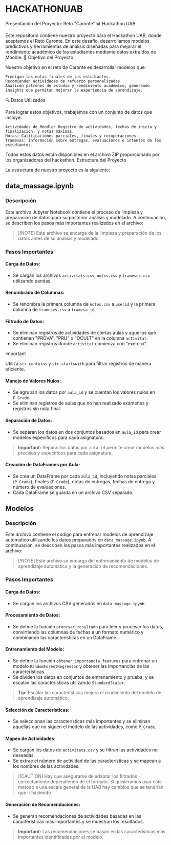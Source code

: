 
# HACKATHONUAB
Presentación del Proyecto: Reto "Caronte" 📊
Hackathon UAB

Este repositorio contiene nuestro proyecto para el Hackathon UAB, donde aceptamos el Reto Caronte. En este desafío, desarrollamos modelos predictivos y herramientas de análisis diseñadas para mejorar el rendimiento académico de los estudiantes mediante datos extraídos de Moodle.
🎯 Objetivo del Proyecto

Nuestro objetivo en el reto de Caronte es desarrollar modelos que:

    Predigan las notas finales de los estudiantes.
    Recomienden actividades de refuerzo personalizadas.
    Analicen patrones de estudio y rendimiento académico, generando insights que permitan mejorar la experiencia de aprendizaje.

🔍 Datos Utilizados

Para lograr estos objetivos, trabajamos con un conjunto de datos que incluye:

    Actividades de Moodle: Registro de actividades, fechas de inicio y finalización, y notas máximas.
    Notas: Calificaciones parciales, finales y recuperaciones.
    Tramesas: Información sobre entregas, evaluaciones e intentos de los estudiantes.

Todos estos datos están disponibles en el archivo ZIP proporcionado por los organizadores del hackathon.
Estructura del Proyecto

La estructura de nuestro proyecto es la siguiente:
## data_massage.ipynb

### Descripción
Este archivo Jupyter Notebook contiene el proceso de limpieza y preparación de datos para su posterior análisis y modelado. A continuación, se describen los pasos más importantes realizados en el archivo:

>  [!NOTE]
>  Este archivo se encarga de la limpieza y preparación de los datos antes de su análisis y modelado.

### Pasos Importantes

#### Carga de Datos:
- Se cargan los archivos `activitats.csv`, `notes.csv` y `trameses.csv` utilizando pandas.

#### Renombrado de Columnas:
- Se renombra la primera columna de `notes.csv` a `userid` y la primera columna de `trameses.csv` a `tramesa_id`.

#### Filtrado de Datos:
- Se eliminan registros de actividades de ciertas aulas y aquellos que contienen "PROVA", "PRU" o "OCULT" en la columna `activitat`.
- Se eliminan registros donde `activitat` comienza con "exercici".

> [!IMPORTANT]
>  Utiliza `str.contains` y `str.startswith` para filtrar registros de manera eficiente.

#### Manejo de Valores Nulos:
- Se agrupan los datos por `aula_id` y se cuentan los valores nulos en `F_Grade`.
- Se eliminan registros de aulas que no han realizado exámenes y registros sin nota final.

#### Separación de Datos:
- Se separan los datos en dos conjuntos basados en `aula_id` para crear modelos específicos para cada asignatura.

> **Important:** Separar los datos por `aula_id` permite crear modelos más precisos y específicos para cada asignatura.

#### Creación de DataFrames por Aula:
- Se crea un DataFrame por cada `aula_id`, incluyendo notas parciales (`P_Grade`), finales (`F_Grade`), notas de entregas, fechas de entrega y número de evaluaciones.
- Cada DataFrame se guarda en un archivo CSV separado.

## Modelos

### Descripción
Este archivo contiene el código para entrenar modelos de aprendizaje automático utilizando los datos preparados en `data_massage.ipynb`. A continuación, se describen los pasos más importantes realizados en el archivo:

>  [!NOTE]
>  Este archivo se encarga del entrenamiento de modelos de aprendizaje automático y la generación de recomendaciones.

### Pasos Importantes

#### Carga de Datos:
- Se cargan los archivos CSV generados en `data_massage.ipynb`.

#### Procesamiento de Datos:
- Se define la función `procesar_resultado` para leer y procesar los datos, convirtiendo las columnas de fechas a un formato numérico y combinando las características en un DataFrame.

#### Entrenamiento del Modelo:
- Se define la función `obtener_importancia_features` para entrenar un modelo `RandomForestRegressor` y obtener las importancias de las características.
- Se dividen los datos en conjuntos de entrenamiento y prueba, y se escalan las características utilizando `StandardScaler`.

> **Tip:** Escalar las características mejora el rendimiento del modelo de aprendizaje automático.

#### Selección de Características:
- Se seleccionan las características más importantes y se eliminan aquellas que no siguen el modelo de las actividades, como `P_Grade`.

#### Mapeo de Actividades:
- Se cargan los datos de `activitats.csv` y se filtran las actividades no deseadas.
- Se extrae el número de actividad de las características y se mapean a los nombres de las actividades.

>  [!CAUTION]
>  Hay que asegurarse de adaptar los filtrados correctamente dependiendo de el formato. Si quisieramos usar este metodo a una escala general de la UAB hay cambios que se tendrian que ir haciendo

#### Generación de Recomendaciones:
- Se generan recomendaciones de actividades basadas en las características más importantes y se muestran los resultados.

> **Important:** Las recomendaciones se basan en las características más importantes identificadas por el modelo.
